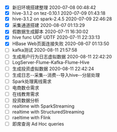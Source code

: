 * [x] 新旧环境搭建整理 2020-07-08 00:48:42
* [x] hive-3.1.2 on tez-0.10.1 2020-07-09 01:43:18
* [x] hive-3.1.2 on spark-2.4.5 2020-07-09 22:46:28
* [x] 采集通道搭建 2020-08-07 01:13:29
* [x] 假数据生成脚本 2020-07-11 16:30:02
* [x] hive func UDF UDTF 2020-07-11 22:33:13
* [x] HBase Web页面连接失败 2020-08-07 01:13:50
* [ ] kafka测试 2020-08-11 21:57:58
* [ ] 生成用户行为日志虚拟数据 2020-08-11 22:42:20
* [ ] LogServer-Flume-Kafka-Flume-Hive
* [ ] 生成投资虚拟数据 2020-08-11 22:42:24
* [ ] 生成日志--采集--消费--导入hive--分层处理
* [ ] Spark处理离线需求
* [ ] 电商数仓需求
* [ ] 在线教育需求
* [ ] 投资数据分析
* [ ] realtime with SparkStreaming
* [ ] realtime with StructuredStreaming
* [ ] raeltime with Flink
* [ ] 即席查询 Ad Hoc queries